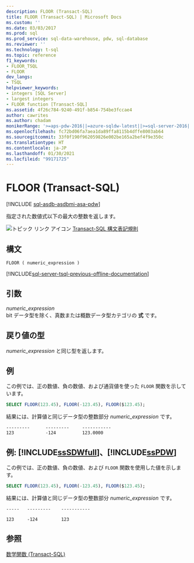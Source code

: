 ```yaml
---
description: FLOOR (Transact-SQL)
title: FLOOR (Transact-SQL) | Microsoft Docs
ms.custom: ''
ms.date: 03/03/2017
ms.prod: sql
ms.prod_service: sql-data-warehouse, pdw, sql-database
ms.reviewer: ''
ms.technology: t-sql
ms.topic: reference
f1_keywords:
- FLOOR_TSQL
- FLOOR
dev_langs:
- TSQL
helpviewer_keywords:
- integers [SQL Server]
- largest integers
- FLOOR function [Transact-SQL]
ms.assetid: 4f26c784-9240-491f-b854-754be3fccae4
author: cawrites
ms.author: chadam
monikerRange: '>=aps-pdw-2016||=azure-sqldw-latest||>=sql-server-2016||>=sql-server-linux-2017||=azuresqldb-mi-current'
ms.openlocfilehash: fc72bd06fa7aea1da89ffa8115b4dffe8003ab64
ms.sourcegitcommit: 33f0f190f962059826e002be165a2bef4f9e350c
ms.translationtype: HT
ms.contentlocale: ja-JP
ms.lasthandoff: 01/30/2021
ms.locfileid: "99171725"
---
```

# <a name="floor-transact-sql"></a>FLOOR (Transact-SQL)
[!INCLUDE [sql-asdb-asdbmi-asa-pdw](../../includes/applies-to-version/sql-asdb-asdbmi-asa-pdw.md)]

  指定された数値式以下の最大の整数を返します。  
  
 ![トピック リンク アイコン](../../database-engine/configure-windows/media/topic-link.gif "トピック リンク アイコン") [Transact-SQL 構文表記規則](../../t-sql/language-elements/transact-sql-syntax-conventions-transact-sql.md)  
  
## <a name="syntax"></a>構文  
  
```syntaxsql
FLOOR ( numeric_expression )  
```  
  
[!INCLUDE[sql-server-tsql-previous-offline-documentation](../../includes/sql-server-tsql-previous-offline-documentation.md)]

## <a name="arguments"></a>引数
 *numeric_expression*  
 bit データ型を除く、真数または概数データ型カテゴリの **式** です。  
  
## <a name="return-types"></a>戻り値の型  
 *numeric_expression* と同じ型を返します。  
  
## <a name="examples"></a>例  
 この例では、正の数値、負の数値、および通貨値を使った `FLOOR` 関数を示しています。  
  
```sql  
SELECT FLOOR(123.45), FLOOR(-123.45), FLOOR($123.45);  
```  
  
 結果には、計算値と同じデータ型の整数部分 *numeric_expression* です。  
  
```  
---------      ---------     -----------  
123            -124          123.0000     
```  
  
## <a name="examples-sssdwfull-and-sspdw"></a>例: [!INCLUDE[ssSDWfull](../../includes/sssdwfull-md.md)]、[!INCLUDE[ssPDW](../../includes/sspdw-md.md)]  
 この例では、正の数値、負の数値、および `FLOOR` 関数を使用した値を示します。  
  
```sql  
SELECT FLOOR(123.45), FLOOR(-123.45), FLOOR($123.45);  
```  
  
 結果には、計算値と同じデータ型の整数部分 *numeric_expression* です。  
  
 ```
 -----   ---------    -----------  
  
 123     -124         123
 ```  
  
## <a name="see-also"></a>参照  
 [数学関数 &#40;Transact-SQL&#41;](../../t-sql/functions/mathematical-functions-transact-sql.md)  
  
  

